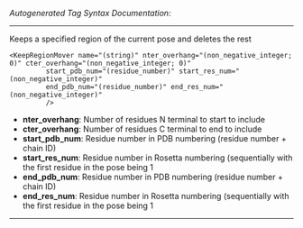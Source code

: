 _Autogenerated Tag Syntax Documentation:_

---
Keeps a specified region of the current pose and deletes the rest

```
<KeepRegionMover name="(string)" nter_overhang="(non_negative_integer; 0)" cter_overhang="(non_negative_integer; 0)"
         start_pdb_num="(residue_number)" start_res_num="(non_negative_integer)"
         end_pdb_num="(residue_number)" end_res_num="(non_negative_integer)"
         />
```

-   **nter_overhang**: Number of residues N terminal to start to include
-   **cter_overhang**: Number of residues C terminal to end to include
-   **start_pdb_num**: Residue number in PDB numbering (residue number + chain ID)
-   **start_res_num**: Residue number in Rosetta numbering (sequentially with the first residue in the pose being 1
-   **end_pdb_num**: Residue number in PDB numbering (residue number + chain ID)
-   **end_res_num**: Residue number in Rosetta numbering (sequentially with the first residue in the pose being 1

---
